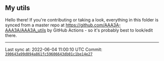 ## My utils

Hello there! If you're contributing or taking a look, everything in this folder
is synced from a master repo at https://github.com/AAA3A-AAA3A/AAA3A_utils by GitHub Actions -
so it's probably best to look/edit there.

---

Last sync at: 2022-06-04 11:00:10 UTC
Commit: [`390643a99d094a861fc59606643db01c1be14e27`](https://github.com/AAA3A-AAA3A/AAA3A_utils/commit/390643a99d094a861fc59606643db01c1be14e27)
